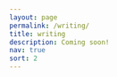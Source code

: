 ```yaml
---
layout: page
permalink: /writing/
title: writing
description: Coming soon!
nav: true
sort: 2
---
```

